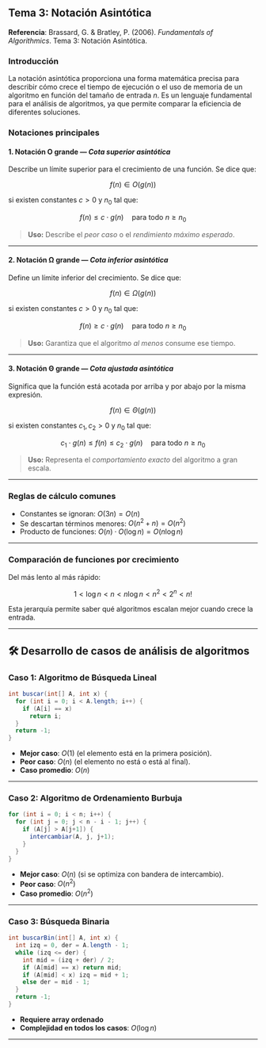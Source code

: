 

##  Tema 3: Notación Asintótica

**Referencia**: Brassard, G. & Bratley, P. (2006). *Fundamentals of Algorithmics*. Tema 3: Notación Asintótica.

### Introducción

La notación asintótica proporciona una forma matemática precisa para describir cómo crece el tiempo de ejecución o el uso de memoria de un algoritmo en función del tamaño de entrada $n$. Es un lenguaje fundamental para el análisis de algoritmos, ya que permite comparar la eficiencia de diferentes soluciones.
 

### Notaciones principales

#### 1. **Notación O grande** — *Cota superior asintótica*

Describe un límite superior para el crecimiento de una función.
Se dice que:

$$
f(n) \in O(g(n))
$$

si existen constantes $c > 0$ y $n_0$ tal que:

$$
f(n) \leq c \cdot g(n) \quad \text{para todo } n \geq n_0
$$

> **Uso:** Describe el *peor caso* o el *rendimiento máximo esperado*.

---

#### 2. **Notación Ω grande** — *Cota inferior asintótica*

Define un límite inferior del crecimiento.
Se dice que:

$$
f(n) \in \Omega(g(n))
$$

si existen constantes $c > 0$ y $n_0$ tal que:

$$
f(n) \geq c \cdot g(n) \quad \text{para todo } n \geq n_0
$$

> **Uso:** Garantiza que el algoritmo *al menos* consume ese tiempo.

---

#### 3. **Notación Θ grande** — *Cota ajustada asintótica*

Significa que la función está acotada por arriba y por abajo por la misma expresión.

$$
f(n) \in \Theta(g(n))
$$

si existen constantes $c_1, c_2 > 0$ y $n_0$ tal que:

$$
c_1 \cdot g(n) \leq f(n) \leq c_2 \cdot g(n) \quad \text{para todo } n \geq n_0
$$

> **Uso:** Representa el *comportamiento exacto* del algoritmo a gran escala.

---

### Reglas de cálculo comunes

* Constantes se ignoran: $O(3n) = O(n)$
* Se descartan términos menores: $O(n^2 + n) = O(n^2)$
* Producto de funciones: $O(n) \cdot O(\log n) = O(n \log n)$

---

### Comparación de funciones por crecimiento

Del más lento al más rápido:

$$
1 < \log n < n < n \log n < n^2 < 2^n < n!
$$

Esta jerarquía permite saber qué algoritmos escalan mejor cuando crece la entrada.

---

## 🛠️ Desarrollo de casos de análisis de algoritmos

### Caso 1: Algoritmo de Búsqueda Lineal

```java
int buscar(int[] A, int x) {
  for (int i = 0; i < A.length; i++) {
    if (A[i] == x)
      return i;
  }
  return -1;
}
```

* **Mejor caso**: $O(1)$ (el elemento está en la primera posición).
* **Peor caso**: $O(n)$ (el elemento no está o está al final).
* **Caso promedio**: $O(n)$

---

### Caso 2: Algoritmo de Ordenamiento Burbuja

```java
for (int i = 0; i < n; i++) {
  for (int j = 0; j < n - i - 1; j++) {
    if (A[j] > A[j+1]) {
      intercambiar(A, j, j+1);
    }
  }
}
```

* **Mejor caso**: $O(n)$ (si se optimiza con bandera de intercambio).
* **Peor caso**: $O(n^2)$
* **Caso promedio**: $O(n^2)$

---

### Caso 3: Búsqueda Binaria

```java
int buscarBin(int[] A, int x) {
  int izq = 0, der = A.length - 1;
  while (izq <= der) {
    int mid = (izq + der) / 2;
    if (A[mid] == x) return mid;
    if (A[mid] < x) izq = mid + 1;
    else der = mid - 1;
  }
  return -1;
}
```

* **Requiere array ordenado**
* **Complejidad en todos los casos**: $O(\log n)$

---


